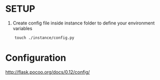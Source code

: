 # SETUP

1. Create config file inside instance folder to define your environment variables
```
    touch ./instance/config.py
```


# Configuration
http://flask.pocoo.org/docs/0.12/config/